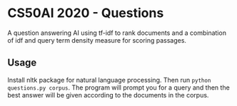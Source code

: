 # CS50AI 2020 - Questions

A question answering AI using tf-idf to rank documents and a combination of idf and query term density measure for scoring passages.

## Usage

Install nltk package for natural language processing. Then run `python questions.py corpus`. The program will prompt you for a query and then the best answer will be given according to the documents in the corpus.
